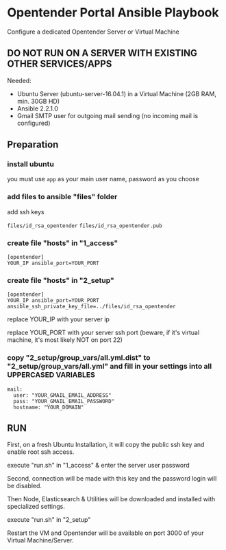 # Opentender Portal Ansible Playbook

Configure a dedicated Opentender Server or Virtual Machine

## DO NOT RUN ON A SERVER WITH EXISTING OTHER SERVICES/APPS

Needed:
* Ubuntu Server (ubuntu-server-16.04.1) in a Virtual Machine (2GB RAM, min. 30GB HD)
* Ansible 2.2.1.0
* Gmail SMTP user for outgoing mail sending (no incoming mail is configured)

## Preparation

### install ubuntu

you must use `app` as your main user name, password as you choose

### add files to ansible "files" folder

add ssh keys

`files/id_rsa_opentender`
`files/id_rsa_opentender.pub`

### create file "hosts" in "1_access"

```
[opentender]
YOUR_IP ansible_port=YOUR_PORT
```

### create file "hosts" in "2_setup"

```
[opentender]
YOUR_IP ansible_port=YOUR_PORT ansible_ssh_private_key_file=../files/id_rsa_opentender
```

replace YOUR_IP with your server ip 

replace YOUR_PORT with your server ssh port (beware, if it's virtual machine, it's most likely NOT on port 22) 

### copy "2_setup/group_vars/all.yml.dist" to "2_setup/group_vars/all.yml" and fill in your settings into all UPPERCASED VARIABLES

```
mail:
  user: "YOUR_GMAIL_EMAIL_ADDRESS"
  pass: "YOUR_GMAIL_EMAIL_PASSWORD"
  hostname: "YOUR_DOMAIN" 
```

## RUN

First, on a fresh Ubuntu Installation, it will copy the public ssh key and enable root ssh access.

execute "run.sh" in "1_access" & enter the server user password

Second, connection will be made with this key and the password login will be disabled.

Then Node, Elasticsearch & Utilities will be downloaded and installed with specialized settings.

execute "run.sh" in "2_setup"

Restart the VM and Opentender will be available on port 3000 of your Virtual Machine/Server.
